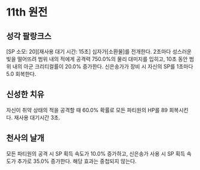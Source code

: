 # 11th 원전

## 성각 팔랑크스

[SP 소모: 20][재사용 대기 시간: 15초] 십자가[소환물]를 전개한다. 2초마다 성스러운 빛을 떨어뜨려 범위 내의 적에게 공격력 750.0%의 물리 대미지를 입히고, 10초 동안 범위 내의 아군 크리티컬률이 20.0% 증가한다. 신은송가가 장비 시 자신의 SP를 1초마다 5.0 회복한다.

## 신성한 치유

자신이 취약 상태의 적을 공격할 때 60.0% 확률로 모든 파티원의 HP를 89 회복시킨다. 재사용 대기시간 3초.

## 천사의 날개

모든 파티원의 공격 시 SP 획득 속도가 10.0% 증가하고, 신은송가 사용 시 SP 획득 속도가 추가로 35.0% 증가한다. 해당 효과는 중첩되지 않는다.
